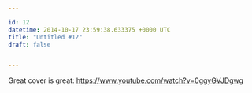 ```yaml
---

id: 12
datetime: 2014-10-17 23:59:38.633375 +0000 UTC
title: "Untitled #12"
draft: false


---
```


Great cover is great: https://www.youtube.com/watch?v=0ggyGVJDgwg

